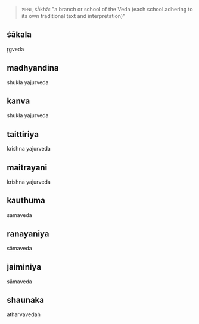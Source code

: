 >शाखा, śā́khā: "a branch or school of the Veda (each school adhering to its own traditional text and interpretation)"

## śākala
ṛgveda  
## madhyandina 
shukla yajurveda 
## kanva
shukla yajurveda 
## taittiriya
 krishna yajurveda 
## maitrayani
krishna yajurveda 
## kauthuma
sāmaveda 
## ranayaniya
sāmaveda 
## jaiminiya
sāmaveda 
## shaunaka
atharvavedaḥ 
